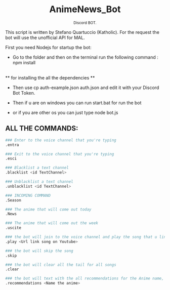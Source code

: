 # <center>AnimeNews_Bot</center>
<center><small>Discord BOT.</small></center>

This script is written by Stefano Quartuccio (KathoIic).
For the request the bot will use the unofficial API for MAL.

First you need Nodejs for startup the bot:
* Go to the folder and then on the terminal run the following command  : npm install
<br/>
 ** for installing the all the dependencies ** 

* Then use cp auth-example.json auth.json and edit it with your Discord Bot Token.

* Then if u are on windows you can run start.bat for run the bot
* or if you are other os you can just type node bot.js



## ALL THE COMMANDS:

```bash
### Enter to the voice channel that you're typing
.entra 

### Exit to the voice channel that you're typing
.esci 

### Blacklist a text channel
.blacklist <id TextChannel> 

### Unblacklist a text channel
.unblacklist <id TextChannel>

### INCOMING COMMAND 
.Season 

### The anime that will come out today
.News 

### The anime that will come out the week
.uscite 

### the bot will join to the voice channel and play the song that u linked
.play <Url link song on Youtube>

### the bot will skip the song 
.skip

### the bot will clear all the tail for all songs 
.clear

### the bot will text with the all recommendations for the Anime name, use the name of Mal
.recommendations <Name the anime>

```
